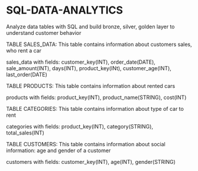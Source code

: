 # SQL-DATA-ANALYTICS
Analyze data tables with SQL and build bronze, silver, golden layer to understand customer behavior

TABLE SALES_DATA:
This table contains information about customers sales, who rent a car

sales_data with fields: customer_key(INT), order_date(DATE), sale_amount(INT), days(INT), product_key(INt), customer_age(INT), last_order(DATE)

TABLE PRODUCTS:
This table contains information about rented cars

products with fields: product_key(INT), product_name(STRING), cost(INT)

TABLE CATEGORIES:
This table contains information about type of car to rent

categories with fields: product_key(INT), category(STRING), total_sales(INT)

TABLE CUSTOMERS:
This table contains information about social information: age and gender of a customer

customers with fields: customer_key(INT), age(INT), gender(STRING)








